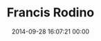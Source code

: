 ---
title: "Francis Rodino"
date: 2014-09-28 16:07:21 00:00
permalink: /slinkyfran
twitter: ""
likes: [2371]
id: 2337
gravatar: "http://www.gravatar.com/avatar/69c754137ccbc25195c1e6eec055bdac"
---